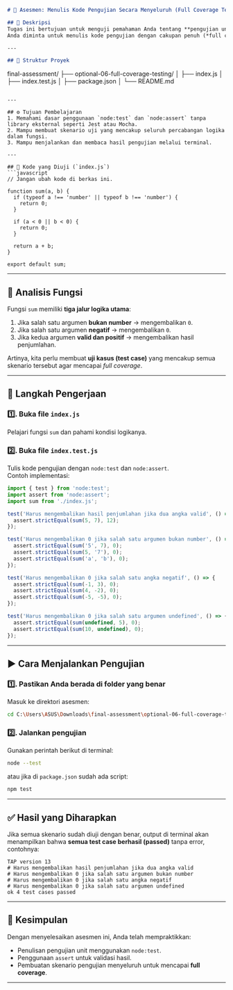 ```markdown
# 🧪 Asesmen: Menulis Kode Pengujian Secara Menyeluruh (Full Coverage Testing)

## 📖 Deskripsi
Tugas ini bertujuan untuk menguji pemahaman Anda tentang **pengujian unit (unit testing)** di JavaScript menggunakan modul bawaan **`node:test`** dan **`node:assert`**.  
Anda diminta untuk menulis kode pengujian dengan cakupan penuh (*full coverage*) terhadap fungsi `sum` yang sudah disediakan.

---

## 📂 Struktur Proyek
```

final-assessment/
├── optional-06-full-coverage-testing/
│   ├── index.js
│   ├── index.test.js
│   ├── package.json
│   └── README.md

````

---

## ⚙️ Tujuan Pembelajaran
1. Memahami dasar penggunaan `node:test` dan `node:assert` tanpa library eksternal seperti Jest atau Mocha.  
2. Mampu membuat skenario uji yang mencakup seluruh percabangan logika dalam fungsi.  
3. Mampu menjalankan dan membaca hasil pengujian melalui terminal.  

---

## 🧩 Kode yang Diuji (`index.js`)
```javascript
// Jangan ubah kode di berkas ini.

function sum(a, b) {
  if (typeof a !== 'number' || typeof b !== 'number') {
    return 0;
  }

  if (a < 0 || b < 0) {
    return 0;
  }

  return a + b;
}

export default sum;
````

-----

## 🧠 Analisis Fungsi

Fungsi `sum` memiliki **tiga jalur logika utama**:

1.  Jika salah satu argumen **bukan number** → mengembalikan `0`.
2.  Jika salah satu argumen **negatif** → mengembalikan `0`.
3.  Jika kedua argumen **valid dan positif** → mengembalikan hasil penjumlahan.

Artinya, kita perlu membuat **uji kasus (test case)** yang mencakup semua skenario tersebut agar mencapai *full coverage*.

-----

## 🧪 Langkah Pengerjaan

### 1️⃣. Buka file `index.js`

Pelajari fungsi `sum` dan pahami kondisi logikanya.

### 2️⃣. Buka file `index.test.js`

Tulis kode pengujian dengan `node:test` dan `node:assert`.  
Contoh implementasi:

```javascript
import { test } from 'node:test';
import assert from 'node:assert';
import sum from './index.js';

test('Harus mengembalikan hasil penjumlahan jika dua angka valid', () => {
  assert.strictEqual(sum(5, 7), 12);
});

test('Harus mengembalikan 0 jika salah satu argumen bukan number', () => {
  assert.strictEqual(sum('5', 7), 0);
  assert.strictEqual(sum(5, '7'), 0);
  assert.strictEqual(sum('a', 'b'), 0);
});

test('Harus mengembalikan 0 jika salah satu angka negatif', () => {
  assert.strictEqual(sum(-1, 3), 0);
  assert.strictEqual(sum(4, -2), 0);
  assert.strictEqual(sum(-5, -5), 0);
});

test('Harus mengembalikan 0 jika salah satu argumen undefined', () => {
  assert.strictEqual(sum(undefined, 5), 0);
  assert.strictEqual(sum(10, undefined), 0);
});
```

-----

## ▶️ Cara Menjalankan Pengujian

### 1️⃣. Pastikan Anda berada di folder yang benar

Masuk ke direktori asesmen:

```bash
cd C:\Users\ASUS\Downloads\final-assessment\optional-06-full-coverage-testing
```

### 2️⃣. Jalankan pengujian

Gunakan perintah berikut di terminal:

```bash
node --test
```

atau jika di `package.json` sudah ada script:

```bash
npm test
```

-----

## ✅ Hasil yang Diharapkan

Jika semua skenario sudah diuji dengan benar, output di terminal akan menampilkan bahwa **semua test case berhasil (passed)** tanpa error, contohnya:

```
TAP version 13
# Harus mengembalikan hasil penjumlahan jika dua angka valid
# Harus mengembalikan 0 jika salah satu argumen bukan number
# Harus mengembalikan 0 jika salah satu angka negatif
# Harus mengembalikan 0 jika salah satu argumen undefined
ok 4 test cases passed
```

-----

## 🏁 Kesimpulan

Dengan menyelesaikan asesmen ini, Anda telah mempraktikkan:

  - Penulisan pengujian unit menggunakan `node:test`.
  - Penggunaan `assert` untuk validasi hasil.
  - Pembuatan skenario pengujian menyeluruh untuk mencapai **full coverage**.

-----

```
```
